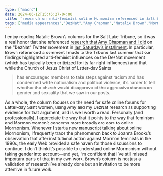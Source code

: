 ```yaml
---
type: ["macro"]
date: 2024-06-12T15:45:27-04:00
title: "research on anti-feminist online Mormonism referenced in Salt Lake Tribune column"
tags: ["media appearances","DezNat","Amy Chapman","Natalie Brown","Mormon Land","online Mormonism","Mormon Twitter","Joanna Brooks"]
---
```

I enjoy reading Natalie Brown’s columns for the Salt Lake Tribune, so it was a real honor that she referenced [research that Amy Chapman and I did](https://spencergreenhalgh.com/work/far-right-and-anti-feminist-influences-on-a-mormon-twitter-hashtag/) on the "DezNat" Twitter movement in [last Saturday’s installment](https://www.sltrib.com/religion/2024/06/08/natalie-brown-lds-women-need/). In particular, Brown referenced a comment I made to the Tribune last summer that our findings highlighted anti-feminist influences on the DezNat movement (which has typically been criticized for its far right influences) and that while the Church of Jesus Christ of Latter-day Saints

> has encouraged members to take steps against racism and has condemned white nationalism and political violence, it’s harder to tell whether the church would disapprove of the aggressive stances on gender and sexuality that we saw in our posts.

As a whole, the column focuses on the need for safe online forums for Latter-day Saint women, using Amy and my DezNat research as supporting evidence for that argument, and is well worth a read. Personally (and professionally), I appreciate the way that it points to the way that feminism and Mormon women’s concerns more broadly are core to online Mormonism. Whenever I start a new manuscript talking about online Mormonism, I frequently trace the phenomenon back to Joanna Brooks’s observation that after institutional action against Mormon feminists in the 1990s, the early Web provided a safe haven for those discussions to continue. I don’t think it’s possible to understand online Mormonism without taking gender into account—and yet, I’m confident that I’ve still missed important parts of that in my own work. Brown’s column is not just a validation of research I’ve already done but an invitation to be more attentive in future work. 

